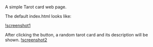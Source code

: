 A simple Tarot card web page.

The default index.html looks like:

[!screenshot1](/screenshot1.png)

After clicking the button, a random tarot card and its description will be shown.
[!screenshot2](/screenshot2.png)